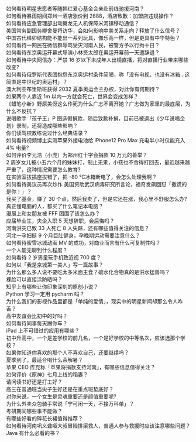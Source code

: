 如何看待明星志愿者等随韩红爱心基金会亲赴前线驰援河南？  
如何看待暴雨期间郑州一酒店涨价到 2888，酒店致歉：加盟店违规操作？  
如何看待应急管理部出动翼龙无人机保障米河镇移动通信？  
美国常务副国务卿舍曼将访华，会如何影响中美关系走向？释放了什么信号？  
中国古代榫卯结构能不能出一系列玩具，像乐高一样，但是更具有中华特色？  
如何看待一网民在微信群辱骂受灾河南人民，被警方予以行拘十日？  
如何看待东京奥运开幕式导演小林贤太郎在奥运开幕前一天遭辞退？  
如何看待中央网信办：严禁 16 岁以下未成年人出镜直播，将对直播行业带来哪些改变?  
如何看待俄罗斯代表团抱怨东京奥运村条件简陋，称「没有电视、也没有冰箱…这简直是中世纪的奥运村」？  
澳大利亚布里斯班获得 2032 夏季奥运会主办权，对此你有何期待？  
如果两个人靠近 1m 以内一方就会死亡，世界会变成怎样？  
《蜡笔小新》野原美伢这么作死为什么广志不离开她？广志做为家里的最底层，为什么不反抗？  
说唱歌手「孩子王」P 图造假捐款，随后致歉补捐，目前已被退出《少年说唱企划》录制，还将造成哪些影响？  
你们读驾校教练说过什么经典语录？  
如何看待视频博主实测苹果外接电池给 iPhone12 Pro Max 充电半小时仅能充入 4% 电量?  
如何评价李元浩（小虎）为郑州红十字会捐款 10 万元的善举？  
2 周岁女儿被小五六个月的妹妹打，制止无果，小孩也不舍得打回去，最近越来越严重了，这种情况需要怎么教育?  
在实验室拔插座拔错了，把 -80 ℃冰箱断电了，会怎么处理我啊？  
如何看待美议员再次炒作 美国资助武汉病毒研究所言论，福奇发飙回怼「撒谎的是你！」？  
我买了基金，赚了 30 个点，然后我卖了，但是它还在涨，我心里不舒服怎么办?  
真正懂电脑的人，都买了什么笔记本电脑？  
漫展上和女朋友被 FFF 团围了该怎么办？  
应届毕业生，央企入职 5 天想辞职，会后悔吗？  
河南洪灾已致 33 人死亡 8 人失踪，还有哪些值得关注的信息？  
河北一孕妇挺 9 个月巨肚健身，孕晚期运动需要注意什么？  
如何看待蜜雪冰城动画 MV 的成功，对商业而言有什么可复制性吗？  
一个人能无聊到什么程度？  
如何看待 2 岁男童玩手机致近视 700 度？  
如何以「我是京城第一美人」写一篇故事？  
为什么那么多人说不要吃太多米面主食？碳水化合物真的是洪水猛兽吗？  
裸脸可以直接涂防晒吗？  
知乎上有哪些让你印象深刻的原创小说？  
Python 学习一定用 pycharm 吗？  
为什么我们的影视作品里都是「单纯的爱情」，现实中的明星新闻却那么令人咋舌？  
高中友谊会比初中的好吗？  
如何看待同事每天蹭你车？  
iPad 上不可错过的应用有哪些？  
初中升高中，一个是差学校的前几名，一个是好学校的中等名次，应该选那个学校？  
如果你知道你喜欢的那个人不喜欢自己，还要继续吗？  
夏季到了，最适合喝什么茶解暑？  
苹果 CEO 库克称「苹果将捐款支持河南」，有哪些信息值得关注？  
如何评价《原神》七月上线的稻妻？  
请问读书好还是打工好？  
高三在普通班当尖子生好还是在重点班垫底好？  
对你来说，一个女生是灵魂重要还是颜值重要呢?  
为什么外卖众包骑手常说「宁可闲一天，不接万科单」？  
考研期间哪些事不能做？  
有哪些好看的碎花长裙值得推荐？  
如何看待河南巩义聋哑大叔冒险排渠救人，普通人参与救援时应该注意哪些问题？  
Java 有什么必看的书？  
